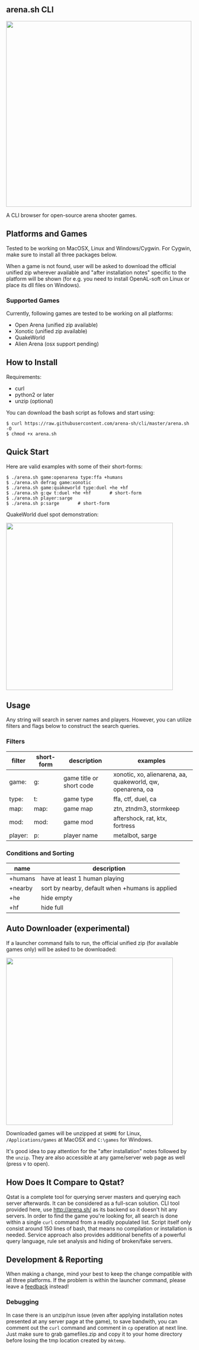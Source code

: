 ## arena.sh CLI

<img src="https://media.giphy.com/media/EO7fp3wfl3HBIRySR8/giphy.gif" width="500">

A CLI browser for open-source arena shooter games.

## Platforms and Games
Tested to be working on MacOSX, Linux and Windows/Cygwin. For Cygwin, make sure to install all three packages below. 

When a game is not found, user will be asked to download the official unified zip wherever available and "after installation notes" specific to the platform will be shown (for e.g. you need to install OpenAL-soft on Linux or place its dll files on Windows). 

### Supported Games

Currently, following games are tested to be working on all platforms:

  - Open Arena (unified zip available)
  - Xonotic (unified zip available)
  - QuakeWorld
  - Alien Arena (osx support pending)


## How to Install

Requirements:

- curl
- python2 or later
- unzip (optional)

You can download the bash script as follows and start using:

```
$ curl https://raw.githubusercontent.com/arena-sh/cli/master/arena.sh -O
$ chmod +x arena.sh
```

## Quick Start

Here are valid examples with some of their short-forms:

```
$ ./arena.sh game:openarena type:ffa +humans
$ ./arena.sh defrag game:xonotic
$ ./arena.sh game:quakeworld type:duel +he +hf
$ ./arena.sh g:qw t:duel +he +hf       # short-form
$ ./arena.sh player:sarge
$ ./arena.sh p:sarge       # short-form
```

QuakeWorld duel spot demonstration:

<img src="https://media.giphy.com/media/xkF2OOpDN6AWotY2bP/giphy.gif" width="450">

## Usage
Any string will search in server names and players. However, you can utilize filters and flags below to construct the search queries.

### Filters
| filter | short-form | description | examples
| ------ | ------ | ------ | ------|
| game: | g: | game title or short code | xonotic, xo, alienarena, aa, quakeworld, qw, openarena, oa |
| type: | t: | game type | ffa, ctf, duel, ca |
| map: | map: | game map | ztn, ztndm3, stormkeep |
| mod: | mod: | game mod | aftershock, rat, ktx, fortress |
| player: | p: | player name | metalbot, sarge |

### Conditions and Sorting
| name | description |
| ------ | ------ |
| +humans | have at least 1 human playing |
| +nearby | sort by nearby, default when +humans is applied |
| +he | hide empty |
| +hf | hide full |

## Auto Downloader (experimental)
If a launcher command fails to run, the official unified zip (for available games only) will be asked to be downloaded:

<img src="https://media.giphy.com/media/YVNq7mSCmm95yJ9Ham/giphy.gif" width="450">

Downloaded games will be unzipped at `$HOME` for Linux, `/Applications/games` at MacOSX and `C:\games` for Windows. 

It's good idea to pay attention for the "after installation" notes followed by the `unzip`. They are also accessible at any game/server web page as well (press v to open). 


## How Does It Compare to Qstat?
Qstat is a complete tool for querying server masters and querying each server afterwards. It can be considered as a full-scan solution. CLI tool provided here, use http://arena.sh/ as its backend so it doesn't hit any servers. In order to find the game you're looking for, all search is done within a single `curl` command from a readily populated list. Script itself only consist around 150 lines of bash, that means no compilation or installation is needed. Service approach also provides additional benefits of a powerful query language, rule set analysis and hiding of broken/fake servers. 


## Development & Reporting
When making a change, mind your best to keep the change compatible with all three platforms. If the problem is within the launcher command, please leave a <a href="https://arena.sh/feedback/">feedback</a> instead!

### Debugging
In case there is an unzip/run issue (even after applying installation notes presented at any server page at the game), to save bandwith, you can comment out the `curl` command and comment in `cp` operation at next line. Just make sure to grab gamefiles.zip and copy it to your home directory before losing the tmp location created by `mktemp`. 

